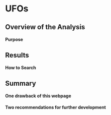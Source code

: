 # UFOs

## Overview of the Analysis
#### Purpose 


## Results
#### How to Search


## Summary
#### One drawback of this webpage
#### Two recommendations for further development
